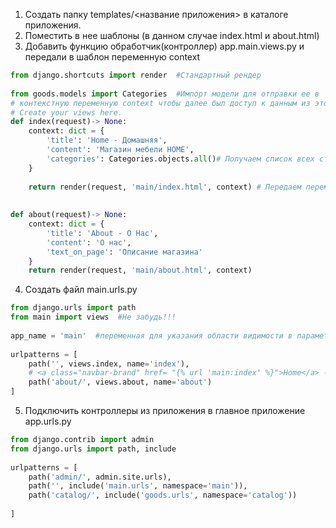 1. Создать папку  templates/<название приложения> в каталоге приложения.
2. Поместить в нее шаблоны (в данном случае index.html и about.html)
3. Добавить функцию обработчик(контроллер)
app.main.views.py и передали в шаблон переменную context
```python
from django.shortcuts import render  #Стандартный рендер
  
from goods.models import Categories  #Импорт модели для отправки ее в
# контекстную переменную context чтобы далее был доступ к данным из этой модели
# Create your views here.  
def index(request)-> None:  
    context: dict = {  
        'title': 'Home - Домашняя',  
        'content': 'Магазин мебели HOME',  
        'categories': Categories.objects.all()# Получаем список всех строк из модели Categories
    }  
  
    return render(request, 'main/index.html', context) # Передаем переменную context в шаблон
  
  
def about(request)-> None:  
    context: dict = {  
        'title': 'About - О Нас',  
        'content': 'О нас',  
        'text_on_page': 'Описание магазина'  
    }  
    return render(request, 'main/about.html', context)
```

4. Создать файл 
 main.urls.py
```python
from django.urls import path  
from main import views  #Не забудь!!!
  
app_name = 'main'  #переменная для указания области видимости в параметре namespace в app.url.py
  
urlpatterns = [  
    path('', views.index, name='index'),  
    # <a class="navbar-brand" href= "{% url 'main:index' %}">Home</a> - пример ссылки на данный URL
    path('about/', views.about, name='about')  
]
```

5. Подключить  контроллеры из приложения в главное приложение
app.urls.py
```Python
from django.contrib import admin  
from django.urls import path, include  
  
urlpatterns = [  
    path('admin/', admin.site.urls),  
    path('', include('main.urls', namespace='main')),  
    path('catalog/', include('goods.urls', namespace='catalog'))  
  
]
```

